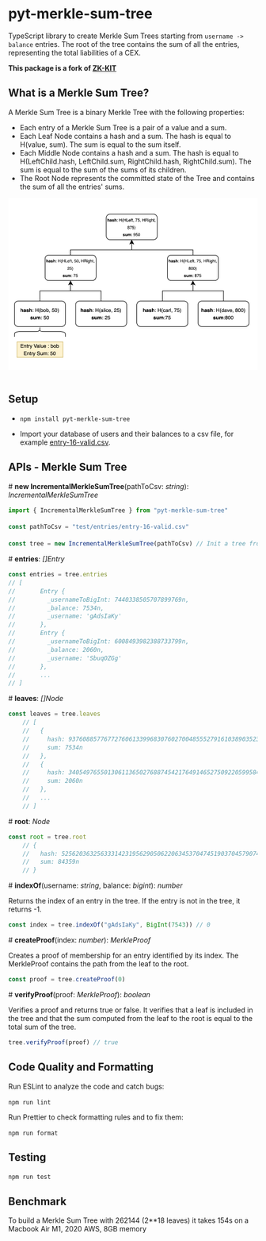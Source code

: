 # pyt-merkle-sum-tree

TypeScript library to create Merkle Sum Trees starting from `username -> balance` entries. The root of the tree contains the sum of all the entries, representing the total liabilities of a CEX.

**This package is a fork of [ZK-KIT](https://github.com/privacy-scaling-explorations/zk-kit)**

## What is a Merkle Sum Tree?

A Merkle Sum Tree is a binary Merkle Tree with the following properties:

- Each entry of a Merkle Sum Tree is a pair of a value and a sum. 
- Each Leaf Node contains a hash and a sum. The hash is equal to H(value, sum). The sum is equal to the sum itself.
- Each Middle Node contains a hash and a sum. The hash is equal to H(LeftChild.hash, LeftChild.sum, RightChild.hash, RightChild.sum). The sum is equal to the sum of the sums of its children.
- The Root Node represents the committed state of the Tree and contains the sum of all the entries' sums.

<div align="center">
<img src="./imgs/mst.png" width="600" align="center" />
</div>
<br>

## Setup  

- ```npm install pyt-merkle-sum-tree``` 

- Import your database of users and their balances to a csv file, for example [entry-16-valid.csv](.test/entries/entry-16-valid.csv).

## APIs - Merkle Sum Tree

\# **new IncrementalMerkleSumTree**(pathToCsv: _string_): _IncrementalMerkleSumTree_

```typescript
import { IncrementalMerkleSumTree } from "pyt-merkle-sum-tree"

const pathToCsv = "test/entries/entry-16-valid.csv" 

const tree = new IncrementalMerkleSumTree(pathToCsv) // Init a tree from the entries in the csv file
```

\# **entries**: _[]Entry_

```typescript
const entries = tree.entries
// [
//       Entry {
//         _usernameToBigInt: 7440338505707899769n,
//         _balance: 7534n,
//         _username: 'gAdsIaKy'
//       },
//       Entry {
//         _usernameToBigInt: 6008493982388733799n,
//         _balance: 2060n,
//         _username: 'SbuqOZGg'
//       },
//       ...
// ]
```

\# **leaves**: _[]Node_

```typescript
const leaves = tree.leaves 
    // [
    //   {
    //     hash: 937608857767727606133996830760270048555279161038903523915984285975854603703n,
    //     sum: 7534n
    //   },
    //   {
    //     hash: 3405497655013061136502768874542176491465275092205995841574082657535821212714n,
    //     sum: 2060n
    //   },
    //   ...
    // ]
```

\# **root**: _Node_

```typescript
const root = tree.root 
    // {
    //   hash: 5256203632563331423195629050622063453704745190370457907459595269961493651429n,
    //   sum: 84359n
    // }
```

\# **indexOf**(username: _string_, balance: _bigint_): _number_

Returns the index of an entry in the tree. If the entry is not in the tree, it returns -1.

```typescript
const index = tree.indexOf("gAdsIaKy", BigInt(7543)) // 0
```

\# **createProof**(index: _number_): _MerkleProof_

Creates a proof of membership for an entry identified by its index. The MerkleProof contains the path from the leaf to the root.

```typescript
const proof = tree.createProof(0)
```

\# **verifyProof**(proof: _MerkleProof_): _boolean_

Verifies a proof and returns true or false.
It verifies that a leaf is included in the tree and that the sum computed from the leaf to the root is equal to the total sum of the tree.

```typescript
tree.verifyProof(proof) // true
```

## Code Quality and Formatting

Run ESLint to analyze the code and catch bugs:

```npm run lint```

Run Prettier to check formatting rules and to fix them:

```npm run format```

## Testing

```npm run test```

## Benchmark

To build a Merkle Sum Tree with 262144 (2**18 leaves) it takes 154s on a Macbook Air M1, 2020 AWS, 8GB memory
